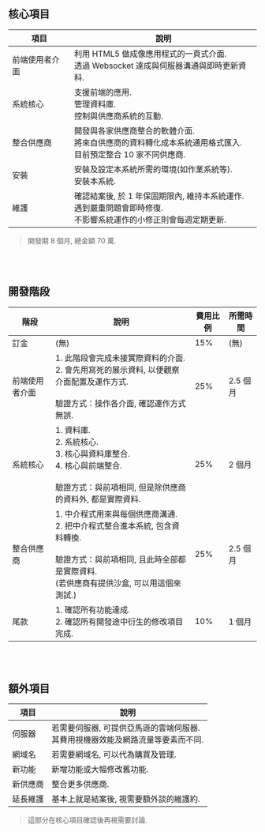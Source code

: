 
## 核心項目

|項目|說明|
|---|---|
|前端使用者介面|利用 HTML5 做成像應用程式的一頁式介面. <br />透過 Websocket 達成與伺服器溝通與即時更新資料.|
|系統核心|支援前端的應用. <br />管理資料庫. <br />控制與供應商系統的互動.|
|整合供應商|開發與各家供應商整合的軟體介面. <br />將來自供應商的資料轉化成本系統通用格式匯入. <br />目前預定整合 10 家不同供應商. |
|安裝|安裝及設定本系統所需的環境(如作業系統等). <br />安裝本系統.|
|維護|確認結案後, 於 1 年保固期限內, 維持本系統運作. <br />遇到嚴重問題會即時修復. <br />不影響系統運作的小修正則會每週定期更新.|


> 開發期 8 個月, 總金額 70 萬.

<br /><br />


## 開發階段

|階段|說明|費用比例|所需時間|
|---|---|---|---|
|訂金|(無)|15%|(無)|
|前端使用者介面|1. 此階段會完成未接實際資料的介面. <br />2. 會先用寫死的展示資料, 以便觀察介面配置及運作方式. <br /><br />驗證方式：操作各介面, 確認運作方式無誤.|25%|2.5 個月|
|系統核心|1. 資料庫. <br />2. 系統核心. <br />3. 核心與資料庫整合. <br />4. 核心與前端整合. <br /><br />驗證方式：與前項相同, 但是除供應商的資料外, 都是實際資料.|25%|2 個月|
|整合供應商|1. 中介程式用來與每個供應商溝通. <br />2. 把中介程式整合進本系統, 包含資料轉換. <br /><br />驗證方式：與前項相同, 且此時全部都是實際資料. <br />(若供應商有提供沙盒, 可以用這個來測試.) |25%|2.5 個月|
|尾款|1. 確認所有功能達成. <br />2. 確認所有開發途中衍生的修改項目完成.|10%|1 個月|

<br /><br />


## 額外項目

|項目|說明|
|---|---|
|伺服器|若需要伺服器, 可提供亞馬遜的雲端伺服器. <br />其費用視機器效能及網路流量等要素而不同.|
|網域名|若需要網域名, 可以代為購買及管理.|
|新功能|新增功能或大幅修改舊功能.|
|新供應商|整合更多供應商.|
|延長維護|基本上就是結案後, 視需要額外談的維護約.|

> 這部分在核心項目確認後再視需要討論.

